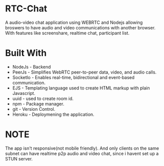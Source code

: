 # RTC-Chat
A audio-video chat application using WEBRTC and Nodejs allowing broswers to have audio and video communications with another browser. With features like screenshare, realtime chat, participant list.

# Built With
- NodeJs - Backend
- PeerJs - Simplifies WebRTC peer-to-peer data, video, and audio calls.
- SocketIo - Enables real-time, bidirectional and event-based communication.
- EJS - Templating language used to create HTML markup with plain Javascript.
- uuid - used to create room id.
- npm - Package manager.
- git - Version Control.
- Heroku - Deploymening the application.

# NOTE
The app isn't responsive(not mobile friendly). And only clients on the same subnet can have realtime p2p audio and video chat, since i havent set up a STUN server.


